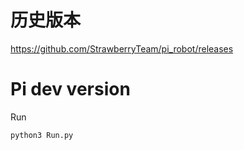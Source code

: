 # 历史版本

https://github.com/StrawberryTeam/pi_robot/releases

# Pi dev version

Run 

```bash
python3 Run.py
```

